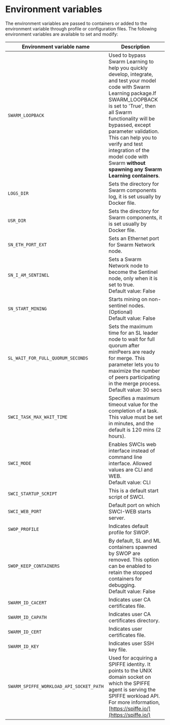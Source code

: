 # <a name="GUID-C1705ADA-8DC5-47D6-B22D-EEDD2F938059"/> Environment variables

The environment variables are passed to containers or added to the environment variable through profile or configuration files. The following environment variables are available to set and modify:

|<strong>Environment variable name</strong>|<strong>Description</strong>|
|------------------------------------------|----------------------------|
|`SWARM_LOOPBACK`|Used to bypass Swarm Learning to help you quickly develop, integrate, and test your model code with Swarm Learning package.If SWARM\_LOOPBACK is set to 'True', then all Swarm functionality will be bypassed, except parameter validation.<br>This can help you to verify and test integration of the model code with Swarm <strong>without spawning any Swarm Learning containers</strong>.<br>|
|`LOGS_DIR`|Sets the directory for Swarm components log, it is set usually by Docker file.|
|`USR_DIR`|Sets the directory for Swarm components, it is set usually by Docker file.|
|`SN_ETH_PORT_EXT`|Sets an Ethernet port for Swarm Network node.|
|`SN_I_AM_SENTINEL`| Sets a Swarm Network node to become the Sentinel node, only when it is set to true.<br> Default value: False<br> |
|`SN_START_MINING`| Starts mining on non-sentinel nodes. \(Optional\)<br> Default value: False<br> |
|`SL_WAIT_FOR_FULL_QUORUM_SECONDS`|Sets the maximum time for an SL leader node to wait for full quorum after minPeers are ready for merge. This parameter lets you to maximize the number of peers participating in the merge process.<br>Default value: 30 secs|
|`SWCI_TASK_MAX_WAIT_TIME`|Specifies a maximum timeout value for the completion of a task.<br>This value must be set in minutes, and the default is 120 mins (2 hours).
|`SWCI_MODE`| Enables SWCIs web interface instead of command line interface. Allowed values are CLI and WEB.<br> Default value: CLI<br> |
|`SWCI_STARTUP_SCRIPT`|This is a default start script of SWCI.|
|`SWCI_WEB_PORT`|Default port on which SWCI-WEB starts server.|
|`SWOP_PROFILE`|Indicates default profile for SWOP.|
|`SWOP_KEEP_CONTAINERS`|By default, SL and ML containers spawned by SWOP are removed. This option can be enabled to retain the stopped containers for debugging.<br>Default value: False|
|`SWARM_ID_CACERT`|Indicates user CA certificates file.|
|`SWARM_ID_CAPATH`|Indicates user CA certificates directory.|
|`SWARM_ID_CERT`|Indicates user certificates file.|
|`SWARM_ID_KEY`|Indicates user SSH key file.|
|`SWARM_SPIFFE_WORKLOAD_API_SOCKET_PATH`|Used for acquiring a SPIFFE identity. It points to the UNIX domain socket on which the SPIFFE agent is serving the SPIFFE workload API. For more information, [https://spiffe.io/](https://spiffe.io/) |

